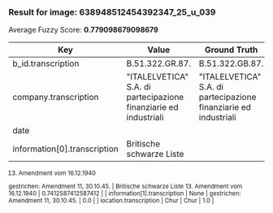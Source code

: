 ### Result for image: 638948512454392347_25_u_039
Average Fuzzy Score: **0.779098679098679**
<small>

| Key | Value | Ground Truth | Score |
| --- | --- | --- | --- |
| b_id.transcription | B.51.322.GR.87. | B.51.322.GB.87. | 0.9333333333333332 |
| company.transcription | "ITALELVETICA" S.A. di partecipazione finanziarie ed industriali | "ITALELVETICA" S.A. di partecipazione finanziarie ed industriali | 1.0 |
| date |  |  | 1.0 |
| information[0].transcription | Britische schwarze Liste
13. Amendment vom 16.12.1940

gestrichen:
Amendment 11, 30.10.45. | Britische schwarze Liste
13. Amendment vom 16.12.1940 | 0.7412587412587412 |
| information[1].transcription | None | gestrichen:
Amendment 11, 30.10.45. | 0.0 |
| location.transcription | Chur | Chur | 1.0 |

</small>
